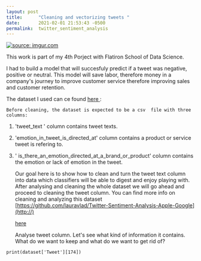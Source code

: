 ```yaml
---
layout: post
title:      "Cleaning and vectorizing tweets "
date:       2021-02-01 21:53:43 -0500
permalink:  twitter_sentiment_analysis
---
```



<a href="https://imgur.com/0FZrIy7"><img src="https://i.imgur.com/0FZrIy7.png" title="source: imgur.com" /></a>

This work is part of my 4th Porject with Flatiron School of Data Science.

I had to build a model that will succesfuly predict if a tweet was negative, positive or neutral.
This model will save labor, therefore money in a company's journey to improve customer service therefore improving sales and customer retention.

  The dataset I used can ce found 
	<a href="https://data.world/crowdflower/brands-and-product-emotions">here </a>:
	
	Before cleaning, the dataset is expected to be a csv  file with three columns:
1.  'tweet_text ' column contains  tweet texts.
2.  'emotion_in_tweet_is_directed_at' column contains a product or service tweet is refering to.
3. ' is_there_an_emotion_directed_at_a_brand_or_product' column contains the emotion or lack of emotion in the tweet.
  
	Our goal here is to show how to clean and turn the tweet text column into data which classifiers will be able to digest and enjoy playing with. 
	After analysing and cleaning the whole dataset we will go ahead and proceed to cleaning the tweet column.
	You can find more info on cleaning and analyzing this dataset [https://github.com/lauravlad/Twitter-Sentiment-Analysis-Apple-Google](http://)
	
	<a href="https://github.com/lauravlad/Twitter-Sentiment-Analysis-Apple-Google">here </a>
	
	Analyse tweet column. Let's see what kind of information it contains. What do we want to keep and what do we want to get rid of? 
	
```print(dataset['Tweet'][174])```


	
	












	 



